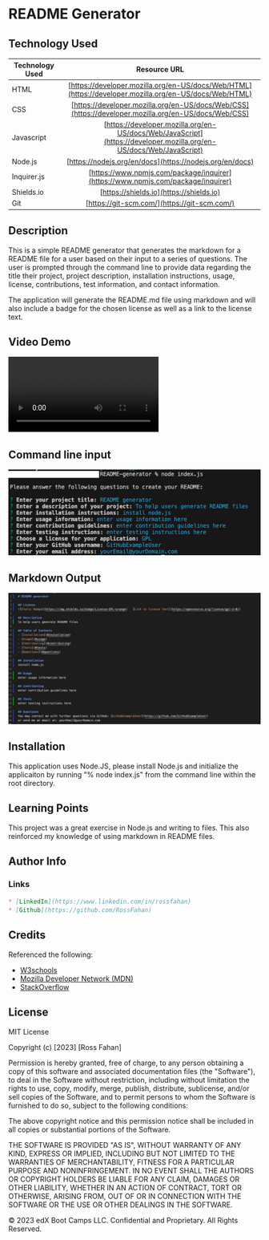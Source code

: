 # README Generator

## Technology Used 

| Technology Used         | Resource URL           | 
| ------------- |:-------------:| 
| HTML    | [https://developer.mozilla.org/en-US/docs/Web/HTML](https://developer.mozilla.org/en-US/docs/Web/HTML) | 
| CSS     | [https://developer.mozilla.org/en-US/docs/Web/CSS](https://developer.mozilla.org/en-US/docs/Web/CSS)      |   
| Javascript | [https://developer.mozilla.org/en-US/docs/Web/JavaScript](https://developer.mozilla.org/en-US/docs/Web/JavaScript)     |    
| Node.js | [https://nodejs.org/en/docs](https://nodejs.org/en/docs)     |  
| Inquirer.js | [https://www.npmjs.com/package/inquirer](https://www.npmjs.com/package/inquirer)     |  
| Shields.io | [https://shields.io](https://shields.io)     |
| Git | [https://git-scm.com/](https://git-scm.com/)     |    

## Description 

This is a simple README generator that generates the markdown for a README file for a user based on their input to a series of questions. The user is prompted through the command line to provide data regarding the title their project, project description, installation instructions, usage, license, contributions, test information, and contact information. 

The application will generate the README.md file using markdown and will also include a badge for the chosen license as well as a link to the license text.


## Video Demo
![VidDemo](./demos/README-gen-demo.mov)

## Command line input
![Input](./demos/command-line.png)

## Markdown Output
![Output](./demos/output.png)

## Installation 

This application uses Node.JS, please install Node.js and initialize the applicaiton by running "% node index.js" from the command line within the root directory.

## Learning Points 

This project was a great exercise in Node.js and writing to files. This also reinforced my knowledge of using markdown in README files.

## Author Info
### Links

```md
* [LinkedIn](https://www.linkedin.com/in/rossfahan)
* [Github](https://github.com/RossFahan)
```


## Credits

Referenced the following:
* [W3schools](https://www.w3schools.com/)
* [Mozilla Developer Network (MDN)](https://developer.mozilla.org/)
* [StackOverflow](https://stackoverflow.com)

## License

MIT License

Copyright (c) [2023] [Ross Fahan]

Permission is hereby granted, free of charge, to any person obtaining a copy
of this software and associated documentation files (the "Software"), to deal
in the Software without restriction, including without limitation the rights
to use, copy, modify, merge, publish, distribute, sublicense, and/or sell
copies of the Software, and to permit persons to whom the Software is
furnished to do so, subject to the following conditions:

The above copyright notice and this permission notice shall be included in all
copies or substantial portions of the Software.

THE SOFTWARE IS PROVIDED "AS IS", WITHOUT WARRANTY OF ANY KIND, EXPRESS OR
IMPLIED, INCLUDING BUT NOT LIMITED TO THE WARRANTIES OF MERCHANTABILITY,
FITNESS FOR A PARTICULAR PURPOSE AND NONINFRINGEMENT. IN NO EVENT SHALL THE
AUTHORS OR COPYRIGHT HOLDERS BE LIABLE FOR ANY CLAIM, DAMAGES OR OTHER
LIABILITY, WHETHER IN AN ACTION OF CONTRACT, TORT OR OTHERWISE, ARISING FROM,
OUT OF OR IN CONNECTION WITH THE SOFTWARE OR THE USE OR OTHER DEALINGS IN THE
SOFTWARE.


© 2023 edX Boot Camps LLC. Confidential and Proprietary. All Rights Reserved.
